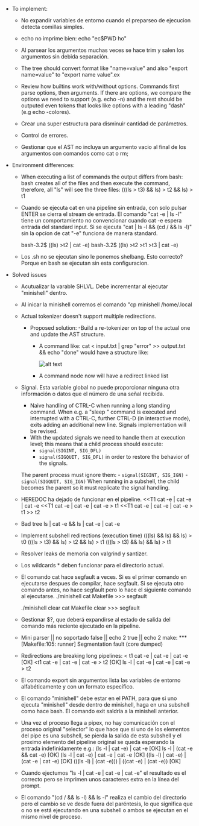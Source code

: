 
* To implement:
 
	- No expandir variables de entorno cuando el preparseo de ejecucion detecta comillas simples.

	- echo no imprime bien: echo "ec$PWD ho"

	- Al parsear los argumentos muchas veces se hace trim y salen los argumentos sin debida separación.

	- The tree should convert format like "name=value" and also "export name=value" to "export name value".ex

	- Review how builtins work with/without options. Commands first parse options, then arguments. If there are options, we compare the options we need to support (e.g. echo -n) and the rest should be outputed even tokens that looks like options with a leading "dash" (e.g echo -colores).

	- Crear una super estructura para disminuir cantidad de parámetros.

	- Control de errores.

	- Gestionar que el AST no incluya un argumento vacio al final de los argumentos con comandos como cat o rm;


* Environment differences:

	- When executing a list of commands the output differs from bash: bash creates all of the files and then execute the command, therefore, all "ls" will see the three files:
		(((ls > t3) && ls) > t2 && ls) > t1

	- Cuando se ejecuta cat en una pipeline sin entrada, con solo pulsar ENTER se cierra el stream de entrada. El comando "cat -e | ls -l" tiene un comportamiento no convencionar cuando cat -e espera entrada del standard input. Si se ejecuta "cat | ls -l && (cd / && ls -l)" sin la opcion de cat "-e" funciona de manera standard.

		bash-3.2$ ((ls) >t2 | cat -e)
		bash-3.2$ ((ls) >t2 >t1 >t3 | cat -e)

	- Los .sh no se ejecutan sino le ponemos shelbang. Esto correcto? Porque en bash se ejecutan sin esta configuracion.


* Solved issues

	- Acutualizar la varable SHLVL. Debe incrementar al ejecutar "minishell" dentro.

	- Al inicar la minishell corremos el comando "cp minishell /home/.local

	- Actual tokenizer doesn't support multiple redirections.

		+ Proposed solution:
			-Build a re-tokenizer on top of the actual one and update the AST structure.

			- A command like: cat < input.txt | grep "error" >> output.txt && echo "done" would have a structure like:

				![alt text](https://github.com/juandfloresm/minishare/blob/d280cd03d52180b5d4134df3951b1f946d357e49/resources/red.png)

			- A command node now will have a redirect linked list

	- Signal. Esta variable global no puede proporcionar ninguna otra información o datos que el número de una señal recibida.

		+ Naive handling of CTRL-C when running a long standing command. When e.g. a "sleep <seconds>" command is executed and interrupted with a CTRL-C, further CTRL-D (in interactive mode), exits adding an additional new line. Signals implementation will be revised.
		+ With the updated signals we need to handle them at execution level; this means that a child process should execute:
			- `signal(SIGINT, SIG_DFL)`
			- `signal(SIGQUIT, SIG_DFL)`
		in order to restore the behavior of the signals. 
		
		The parent process must ignore them:
			- `signal(SIGINT, SIG_IGN)`
			- `signal(SIGQUIT, SIG_IGN)`
		When running in a subshell, the child becomes the parent so it must replicate the signal handling. 

	- HEREDOC ha dejado de funcionar en el pipeline.
		<<T1 cat -e | cat -e | cat -e
		<<T1 cat -e | cat -e | cat -e > t1
		<<T1 cat -e | cat -e | cat -e > t1 >> t2

	- Bad tree
		ls | cat -e && ls | cat -e | cat -e

	- Implement subshell redirections (execution time)
		(((ls) && ls) && ls) > t0
		(((ls > t3) && ls) > t2 && ls) > t1
		(((ls > t3) && ls) && ls) > t1

	- Resolver leaks de memoria con valgrind y santizer.

	- Los wildcards * deben funcionar para el directorio actual.

	- El comando cat hace segfault a veces. Si es el primer comando en ejecutarse despues de compilar, hace segfault.
		Si se ejecuta otro comando antes, no hace segfault pero lo hace el siguiente comando al ejecutarse.
		./minishell
		cat Makefile >>> segfault

		./minishell
		clear
		cat Makefile
		clear >>> segfault

	- Gestionar $?, que deberá expandirse al estado de salida del comando más reciente ejecutado en la pipeline.

	- Mini parser || no soportado
		false || echo 2
		true || echo 2
		make: *** [Makefile:105: runner] Segmentation fault (core dumped)

	- Redirections are breaking long pipelines:
		< t1 cat -e | cat -e | cat -e					[OK]
		<t1 cat -e | cat -e | cat -e > t2				[OK]
		ls -l | cat -e | cat -e | cat -e > t2

	- El comando export sin argumentos lista las variables de entorno alfabéticamente y con un formato específico.

	- El comando "minishell" debe estar en el PATH, para que si uno ejecuta "minishell" desde dentro de minishell, haga en una subshell como hace bash. El comando exit saldría a la minishell anterior.

	- Una vez el proceso llega a pipex, no hay comunicación con el proceso original "selector" lo que hace que si uno de los elementos del pipe es una subshell, se pierda la salida de esta subshell y el proximo elemento del pipeline original se queda esperando la entrada indefinidamente e.g.:
		(ls -l | cat -e) | cat -e						[OK]
		ls -l | (cat -e && cat -e)						[OK]
		(ls -l | cat -e) | cat -e | cat -e				[OK]
		((ls -l) | cat -e) | (cat -e | cat -e)			[OK]
		(((ls -l) | (cat -e))) | ((cat -e) | (cat -e))	[OK]	

	- Cuando ejectumos "ls -l | cat -e | cat -e | cat -e" el resultado es el correcto pero se imprimen unos caracteres extra en la línea del prompt.

	- El comando "(cd / && ls -l) && ls -l" realiza el cambio del directorio pero el cambio se ve desde fuera del paréntesis, lo que significa que o no se está ejecutando en una subshell o ambos se ejecutan en el mismo nivel de proceso.
